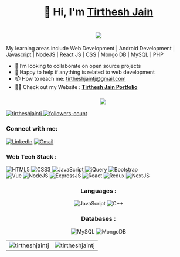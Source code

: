<h1 align="center">👋 Hi, I'm <a href="https://www.linkedin.com/in/tirtheshjaintj/" target="_blank">Tirthesh Jain </a></h1>
<h1 align="center"> <img src="https://readme-typing-svg.herokuapp.com?color=4493f8&lines=Tirthesh+Jain+Full+Stack+Developer+%3A)" /> </h3>
My learning areas include Web Development | Android Development | Javascript | NodeJS | React JS | CSS | Mongo DB | MySQL | PHP

- 👯 I’m looking to collaborate on open source projects
- 💬 Happy to help if anything is related to web development
- 📫 How to reach me: tirtheshjaintj@gmail.com
- 👨‍💻 Check out my Website : **<a href="https://tirtheshjain.netlify.app/" target="_blank">Tirthesh Jain Portfolio</a>**
  <h3 align="center"> <img src="https://i.pinimg.com/originals/59/87/1c/59871c7fb4ca4d906e9ef1f4566cd378.gif" /> </h3>

<p align="left">
    <a href="https://github.com/tirtheshjaintj">
        <img src="https://komarev.com/ghpvc/?username=tirtheshjaintj&label=Profile%20views&color=0e75b6&style=flat" alt="tirtheshjaintj" />
    </a>
    <a href="https://github.com/tirtheshjaintj?tab=followers">
        <img src="https://img.shields.io/github/followers/tirtheshjaintj?label=Followers&style=social" alt="followers-count">
    </a>
</p>
<h3 align="left">Connect with me:</h3>
<div align="left">
  <a href="https://www.linkedin.com/in/tirtheshjaintj"><img alt="LinkedIn" src="https://img.shields.io/badge/linkedin-%230077B5.svg?style=for-the-badge&logo=linkedin&logoColor=white"/></a>
  <a href="mailto:tirtheshjaintj@gmail.com"><img alt="Gmail" src="https://img.shields.io/badge/Gmail-D14836?style=for-the-badge&logo=gmail&logoColor=white"/></a>
</div>
<h3 align="left">Web Tech Stack :</h3>
<div align="left">
<img alt="HTML5" src="https://img.shields.io/badge/html5-%23E34F26.svg?style=for-the-badge&logo=html5&logoColor=white"/>
<img alt="CSS3" src="https://img.shields.io/badge/css3-%231572B6.svg?style=for-the-badge&logo=css3&logoColor=white"/> 
<img alt="JavaScript" src="https://img.shields.io/badge/javascript-%23323330.svg?style=for-the-badge&logo=javascript&logoColor=%23F7DF1E"/> 
<img alt="jQuery" src="https://img.shields.io/badge/jquery-%230769AD.svg?style=for-the-badge&logo=jquery&logoColor=white"/> 
<img alt="Bootstrap" src="https://img.shields.io/badge/bootstrap-%23563D7C.svg?style=for-the-badge&logo=bootstrap&logoColor=white"/>
<br>
<img alt="Vue" src="https://img.shields.io/badge/Vue.js-35495E?style=for-the-badge&logo=vuedotjs&logoColor=4FC08D"/>
<img alt="NodeJS" src="https://img.shields.io/badge/node.js-%2343853D.svg?style=for-the-badge&logo=node-dot-js&logoColor=white"/>
<img alt="ExpressJS" src="https://img.shields.io/badge/Express.js-000000?style=for-the-badge&logo=express&logoColor=white"/>
<img alt="React" src="https://img.shields.io/badge/react-%2320232a.svg?style=for-the-badge&logo=react&logoColor=%2361DAFB"/>
<img alt="Redux" src="https://img.shields.io/badge/Redux-593D88?style=for-the-badge&logo=redux&logoColor=white"/>
<img alt="NextJS" src="https://img.shields.io/badge/next.js-000000?style=for-the-badge&logo=nextdotjs&logoColor=white"/>
</div>

<h3 align="center">Languages :</h3>
<div align="center">
  <img alt="JavaScript" src="https://img.shields.io/badge/javascript-%23323330.svg?style=for-the-badge&logo=javascript&logoColor=%23F7DF1E"/> 
  <img alt="C++" src="https://img.shields.io/badge/C%2B%2B-00599C?style=for-the-badge&logo=c%2B%2B&logoColor=white"/>
</div>

<h3 align="center">Databases :</h3>
<div align="center">
  <img alt="MySQL" src="https://img.shields.io/badge/mysql-%2300f.svg?style=for-the-badge&logo=mysql&logoColor=white"/>
  <img alt="MongoDB" src ="https://img.shields.io/badge/MongoDB-4EA94B?style=for-the-badge&logo=mongodb&logoColor=white"/>
</div>

<table>
  <tr>
    <td><img src="https://github-readme-stats.vercel.app/api?username=tirtheshjaintj&show_icons=true&theme=dark&locale=en" alt="tirtheshjaintj" /></td>
    <td><img src="https://github-readme-stats.vercel.app/api/top-langs?username=tirtheshjaintj&show_icons=true&theme=dark&locale=en&layout=compact" alt="tirtheshjaintj" /></td>
  </tr>
</table>

